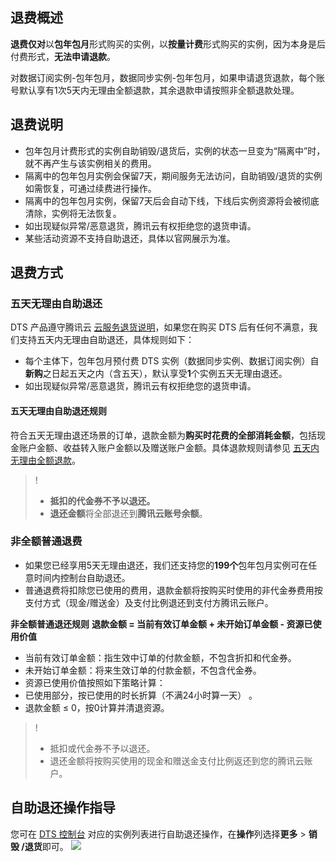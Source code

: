 ## 退费概述
**退费仅对**以**包年包月**形式购买的实例，以**按量计费**形式购买的实例，因为本身是后付费形式，**无法申请退款**。

对数据订阅实例-包年包月，数据同步实例-包年包月，如果申请退货退款，每个账号默认享有1次5天内无理由全额退款，其余退款申请按照非全额退款处理。

## 退费说明
- 包年包月计费形式的实例自助销毁/退货后，实例的状态一旦变为“隔离中”时，就不再产生与该实例相关的费用。
- 隔离中的包年包月实例会保留7天，期间服务无法访问，自助销毁/退货的实例如需恢复，可通过续费进行操作。
- 隔离中的包年包月实例，保留7天后会自动下线，下线后实例资源将会被彻底清除，实例将无法恢复。
- 如出现疑似异常/恶意退货，腾讯云有权拒绝您的退货申请。
- 某些活动资源不支持自助退还，具体以官网展示为准。

## 退费方式

### 五天无理由自助退还
DTS 产品遵守腾讯云 [云服务退货说明](https://cloud.tencent.com/document/product/555/7440)，如果您在购买 DTS 后有任何不满意，我们支持五天内无理由自助退还，具体规则如下：
- 每个主体下，包年包月预付费 DTS 实例（数据同步实例、数据订阅实例）自**新购**之日起五天之内（含五天），默认享受**1**个实例五天无理由退还。
- 如出现疑似异常/恶意退货，腾讯云有权拒绝您的退货申请。

#### 五天无理由自助退还规则
符合五天无理由退还场景的订单，退款金额为**购买时花费的全部消耗金额**，包括现金账户金额、收益转入账户金额以及赠送账户金额。具体退款规则请参见 [五天内无理由全额退款](https://cloud.tencent.com/document/product/555/7440#.E4.BA.94.E5.A4.A9.E5.86.85.E6.97.A0.E7.90.86.E7.94.B1.E5.85.A8.E9.A2.9D.E9.80.80.E6.AC.BE)。
>!
>- **抵扣的代金券不予以退还。**
>- **退还金额**将全部退还到**腾讯云账号余额**。


### 非全额普通退费
- 如果您已经享用5天无理由退还，我们还支持您的**199个**包年包月实例可在任意时间内控制台自助退还。
- 普通退费将扣除您已使用的费用，退款金额将按购买时使用的非代金券费用按支付方式（现金/赠送金）及支付比例退还到支付方腾讯云账户。

**非全额普通退还规则**
**退款金额 = 当前有效订单金额 + 未开始订单金额 - 资源已使用价值**

- 当前有效订单金额：指生效中订单的付款金额，不包含折扣和代金券。
- 未开始订单金额：将来生效订单的付款金额，不包含代金券。
- 资源已使用价值按照如下策略计算：
 - 已使用部分，按已使用的时长折算（不满24小时算一天） 。
 - 退款金额 ≤ 0，按0计算并清退资源。

>!
>- 抵扣或代金券不予以退还。
>- 退还金额将按购买使用的现金和赠送金支付比例返还到您的腾讯云账户。

## 自助退还操作指导

您可在 [DTS 控制台](https://console.cloud.tencent.com/dts/replication) 对应的实例列表进行自助退还操作，在**操作**列选择**更多** > **销毁 /退货**即可。
![](https://qcloudimg.tencent-cloud.cn/raw/0764cecde3d20f9c49d198bf87fcd97f.png)
